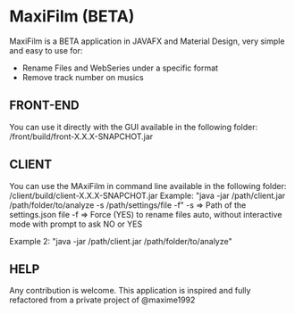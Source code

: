 # MaxiFilm (BETA)

MaxiFilm is a BETA application in JAVAFX and Material Design, very simple and easy to use for:   
  - Rename Files and WebSeries under a specific format   
  - Remove track number on musics   
  
  
## FRONT-END

You can use it directly with the GUI available in the following folder: /front/build/front-X.X.X-SNAPCHOT.jar


## CLIENT

You can use the MAxiFilm in command line available in the following folder: /client/build/client-X.X.X-SNAPCHOT.jar
Example: "java -jar /path/client.jar /path/folder/to/analyze -s /path/settings/file -f"
-s => Path of the settings.json file
-f => Force (YES) to rename files auto, without interactive mode with prompt to ask NO or YES

Example 2: "java -jar /path/client.jar /path/folder/to/analyze"

## HELP

Any contribution is welcome.
This application is inspired and fully refactored from a private project of @maxime1992




 
  
